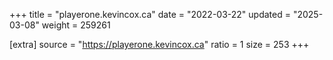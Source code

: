 +++
title = "playerone.kevincox.ca"
date = "2022-03-22"
updated = "2025-03-08"
weight = 259261

[extra]
source = "https://playerone.kevincox.ca"
ratio = 1
size = 253
+++

